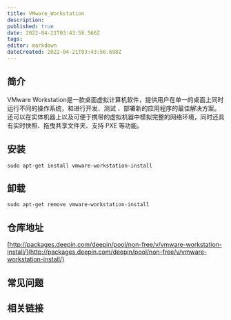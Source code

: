 ```yaml
---
title: VMware_Workstation
description: 
published: true
date: 2022-04-21T03:43:58.566Z
tags: 
editor: markdown
dateCreated: 2022-04-21T03:43:56.698Z
---
```


## 简介

VMware Workstation是一款桌面虚拟计算机软件，提供用户在单一的桌面上同时运行不同的操作系统，和进行开发、测试 、部署新的应用程序的最佳解决方案。还可以在实体机器上以及可便于携带的虚拟机器中模拟完整的网络环境，同时还具有实时快照、拖曳共享文件夹、支持 PXE 等功能。

## 安装

`sudo apt-get install vmware-workstation-install`

## 卸载

`sudo apt-get remove vmware-workstation-install`

## 仓库地址

[http://packages.deepin.com/deepin/pool/non-free/v/vmware-workstation-install/](http://packages.deepin.com/deepin/pool/non-free/v/vmware-workstation-install/)


## 常见问题


## 相关链接